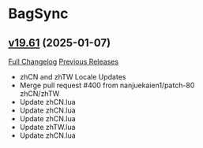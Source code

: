# BagSync

## [v19.61](https://github.com/Xruptor/BagSync/tree/v19.61) (2025-01-07)
[Full Changelog](https://github.com/Xruptor/BagSync/compare/v19.60...v19.61) [Previous Releases](https://github.com/Xruptor/BagSync/releases)

- zhCN and zhTW Locale Updates  
- Merge pull request #400 from nanjuekaien1/patch-80  
    zhCN/zhTW  
- Update zhCN.lua  
- Update zhCN.lua  
- Update zhCN.lua  
- Update zhTW.lua  
- Update zhCN.lua  